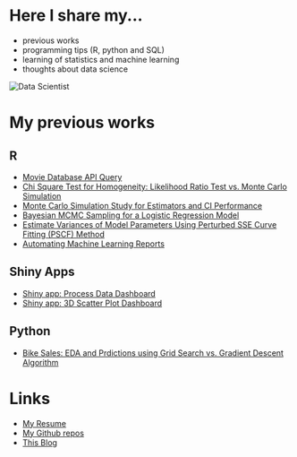# Here I share my...

- previous works
- programming tips (R, python and SQL)
- learning of statistics and machine learning 
- thoughts about data science

![Data Scientist](https://i.redd.it/p6va3hrtmvr71.jpg)

# My previous works

## R

- [Movie Database API Query](https://github.com/chsueh2/Movie_Database_API_Query)
- [Chi Square Test for Homogeneity: Likelihood Ratio Test vs. Monte Carlo Simulation](https://github.com/chsueh2/LRT_Chi_Square_Test)
- [Monte Carlo Simulation Study for Estimators and CI Performance](https://github.com/chsueh2/MonteCarlo_CI_Performance)
- [Bayesian MCMC Sampling for a Logistic Regression Model](https://github.com/chsueh2/MCMC_Sampling)
- [Estimate Variances of Model Parameters Using Perturbed SSE Curve Fitting (PSCF) Method](https://github.com/chsueh2/Estimate_Variances_PSCF)
- [Automating Machine Learning Reports](https://github.com/chsueh2/Automating_Modeling_Reports)

## Shiny Apps

- [Shiny app: Process Data Dashboard](https://github.com/chsueh2/Process_Data_Dashboard)
- [Shiny app: 3D Scatter Plot Dashboard](https://github.com/chsueh2/3D_Scatter_Plot_Dashboard)

## Python

- [Bike Sales: EDA and Prdictions using Grid Search vs. Gradient Descent Algorithm](https://github.com/chsueh2/Grid_Search_GD)

# Links

- [My Resume](https://profile.indeed.com/p/chienlanh-tkm9w32)<br>
- [My Github repos](https://github.com/chsueh2?tab=repositories)<br>
- [This Blog](https://chsueh2.github.io/)<br>

